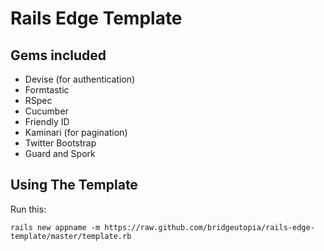 Rails Edge Template
============================

Gems included
-----------------------------

* Devise (for authentication) 
* Formtastic
* RSpec
* Cucumber
* Friendly ID
* Kaminari (for pagination) 
* Twitter Bootstrap 
* Guard and Spork 
                                                                                                         
Using The Template
-----------------------------

Run this: 

    rails new appname -m https://raw.github.com/bridgeutopia/rails-edge-template/master/template.rb 

                                                                        
